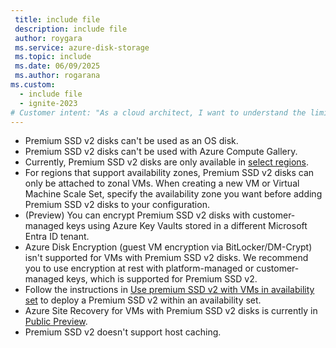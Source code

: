 ```yaml
---
 title: include file
 description: include file
 author: roygara
 ms.service: azure-disk-storage
 ms.topic: include
 ms.date: 06/09/2025
 ms.author: rogarana
ms.custom:
  - include file
  - ignite-2023
# Customer intent: "As a cloud architect, I want to understand the limitations of Premium SSD v2 disks, so that I can effectively plan my virtual machine configurations and ensure compatibility with Azure services."
---
```

- Premium SSD v2 disks can't be used as an OS disk.
- Premium SSD v2 disks can't be used with Azure Compute Gallery.
- Currently, Premium SSD v2 disks are only available in [select regions](/azure/virtual-machines/disks-deploy-premium-v2#regional-availability).
- For regions that support availability zones, Premium SSD v2 disks can only be attached to zonal VMs. When creating a new VM or Virtual Machine Scale Set, specify the availability zone you want before adding Premium SSD v2 disks to your configuration.
- (Preview) You can encrypt Premium SSD v2 disks with customer-managed keys using Azure Key Vaults stored in a different Microsoft Entra ID tenant.
- Azure Disk Encryption (guest VM encryption via BitLocker/DM-Crypt) isn't supported for VMs with Premium SSD v2 disks. We recommend you to use encryption at rest with platform-managed or customer-managed keys, which is supported for Premium SSD v2. 
- Follow the instructions in [Use premium SSD v2 with VMs in availability set](/azure/virtual-machines/use-premium-ssd-v2-with-availability-set?tabs=CLI) to deploy a Premium SSD v2 within an availability set.
- Azure Site Recovery for VMs with Premium SSD v2 disks is currently in [Public Preview](/azure/site-recovery/azure-to-azure-support-matrix).
- Premium SSD v2 doesn't support host caching.
